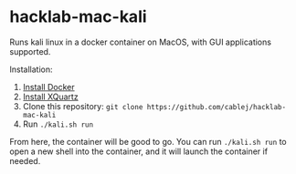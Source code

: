 # hacklab-mac-kali

Runs kali linux in a docker container on MacOS, with GUI applications supported.

Installation:

1. [Install Docker](https://docs.docker.com/docker-for-mac/install/)
2. [Install XQuartz](https://www.xquartz.org)
3. Clone this repository: `git clone https://github.com/cablej/hacklab-mac-kali`
4. Run `./kali.sh run`

From here, the container will be good to go. You can run `./kali.sh run` to open a new shell into the container, and it will launch the container if needed.
